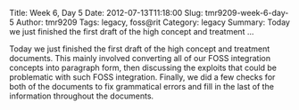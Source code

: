 Title: Week 6, Day 5
Date: 2012-07-13T11:18:00
Slug: tmr9209-week-6-day-5
Author: tmr9209
Tags: legacy, foss@rit
Category: legacy
Summary: Today we just finished the first draft of the high concept and treatment ... 

Today we just finished the first draft of the high concept and treatment
documents. This mainly involved converting all of our FOSS integration
concepts into paragraph form, then discussing the exploits that could be
problematic with such FOSS integration. Finally, we did a few checks for both
of the documents to fix grammatical errors and fill in the last of the
information throughout the documents.

